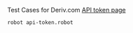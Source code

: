 Test Cases for Deriv.com [API token page](https://app.deriv.com/account/api-token)

```robot api-token.robot```